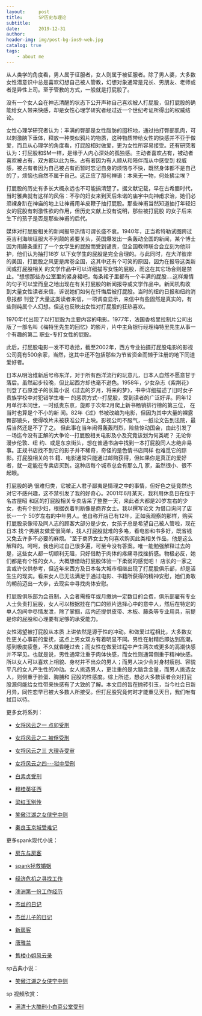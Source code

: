 ```yaml
---
layout:     post
title:      SP历史与理论
subtitle:   
date:       2019-12-31
author:     
header-img: img/post-bg-ios9-web.jpg
catalog: true
tags:
    - about me
---
```




从人类学的角度看，男人属于征服者，女人则属于被征服者。除了男人婆，大多数女性潜意识中总是喜欢幻想自己被人管教，幻想对象通常是兄长、男朋友、老师或者是异性上司。至于管教的方式，一般就是打屁股了。



没有一个女人会在神志清醒的状态下公开声称自己喜欢被人打屁股，但打屁股的确能给女人带来快感，却是女性心理学研究者经过近一个世纪考证所得出的权威结论。


女性心理学研究者认为：丰满的臀部是女性脂肪的囤积地，通过拍打臀部肌肉，可以刺激脑下垂体，释放一种类似鸦片的物质，这种物质带给女性的快感并不亚于做爱，而且从心理学的角度看，打屁股相对做爱，更为女性所容易接受。还有研究者认为：打屁股和SM一样，是缘于人内心深处的孤独感。主动者喜欢占有，被动者喜欢被占有，双方都以此为乐。占有者因为有人顺从和陪伴而从中感受到 权威感，被占有者因为自己被占有而暂时忘记自身的烦恼与不快，既然身体都不是自己的了，烦恼也自然不属于自己。这正应了那句禅语：本来无一物，何处拂尘埃？



打屁股的历史有多长大概永远也不可能搞清楚了。据文献记载，早在古希腊时代，当时雅典就有这样的风俗：不孕的妇女来到天后朱诺的庙宇中向神甫求治，她们必须裸身趴在神庙的地上让神甫用羊皮鞭子抽打屁股。那些神甫当然知道抽打年轻妇女的屁股有刺激性欲的作用，但历史文献上没有说明，那些被打屁股 的女子后来生下的孩子是否是那些神甫的后代。


媒体对打屁股相关的新闻报导热情可谓长盛不衰。1940年，正当希特勒试图跨过英吉利海峡征服大不列颠的紧要关头，英国爆发出一条轰动全国的新闻，某个博士因为用藤条重打了一个女学生的屁股而受到谴责，但全国教师联合会立刻为他辩护，他们认为抽打18岁 以下女学生的屁股是完全合理的。与此同时，在大洋彼岸的美国，打屁股之风更是席卷全国，这其中还有个可笑的原因，因为在报导这类新闻或打屁股相关 的文学作品中可以详细描写女性的屁股，而这在其它场合则是禁止。&quot;想想那些办公室里的紧身裙吧，每条裙子里都有一个丰满的屁股....这样煽情的句子可以堂而皇之地出现在有关打屁股的新闻报导或文学作品中。新闻机构收
到大量女性读者来信，诉说她们如何在忏悔后被打屁股。当时的纽约日报和纽约消息报都 刊登了大量这类读者来信，一项调查显示，来信中有些固然是真实的，有些则纯属个人幻想。但这也反映出女性对打屁股的狂热喜欢。


1970年代出现了以打屁股为主要内容的电影。1977年，法国香格里拉制片公司出版了一部名叫《梅特里先生的回忆》的影片，片中主角银行经理梅特里先生从事一个有趣的第二 职业-专打女性的屁股。


此后，打屁股电影一发不可收拾，截至2002年，西方专业拍摄打屁股电影的影视公司竟有500余家，当然，这其中还不包括那些为节省资金而懒于注册的地下同道爱好者。


日本从明治维新后号称东洋，对于所有西洋流行的玩意儿，日本人自然不愿意甘于落后。虽然起步较晚，但比起西方却也毫不逊色。1958年，少女杂志《紫荆花》刊登了石原澄子的长篇小说《过去的岁月，将来的梦》，书中详细描述了旧时女子贵族学校中对犯错学生唯一 的惩罚方式--打屁股，受到读者的广泛好评。同年12月单行本问世，一时纸贵东京，旋即于次年2月爬上新书畅销排行榜的第三位，
在当时也算是个不小的新 闻。82年《过》书被改编为电影，但因为其中大量的裸露臀部镜头，使得改片未被获准公开上映。影视公司不服气，一纸讼文告到法院，最后当然还是不了了之。 但此事在当年闹得轰轰烈烈，险些惊动国会，由此引发了一场迄今没有正解的大争论--打屁股相关电影及小及究竟该划为何类呢？
无论你漫步伦敦、纽 约、或是东京街头，想在普通书店中找到一本打屁股同人志绝非易事。正规书店找不到它的影子并不稀奇，奇怪的是色情书店同样
也难觅它的踪影。打屁股相关的书 籍、电影通常只能通过邮购获得，但如果你是真正的爱好者，就一定能在专卖店买到。这种店每个城市总会有那么几
家，虽然很小、很不起眼。


打屁股的确 很难归类，它被正人君子鄙夷是情理之中的事情，但好色之徒竟然也对它不感兴趣，这不禁引发了我的好奇心。2001年6月某天，我利用休息日在位于名古屋昭 和区的打屁股相关专卖店呆了整整一天，来此者大都是20岁左右的少女，也有个别少妇，根据衣着判断像是商界女士。我以撰写论文
为借口询问了店长--一个 50岁左右的中年男人。他自称开店已有12年，正如我观察的那样，购买打屁股录像带及同人志的顾客大部分是少女，女孩子总是希望自己被人管啦，现在日本 找个男朋友做爱很简单，找人打屁股就难的多咯，看电影和书多好，既省钱又免去许多不必要的麻烦。&quot;至于商界女士为何喜欢购买此类相关作品，他是这么解释的。呵呵，我也问过自己很多遍，可至今没有答案。唯一能勉强解释过去的是，这些女人都一切顺利无阻，只好借助于肉体的疼痛寻找挫折感。物极必反，她们都是有个性的女人，大概想借助打屁股体验一下柔弱的感觉吧！ 店长的一家之言或许仅供参考，但近年来西方及日本各大城市相继出现了打屁股俱乐部，却是活生生的现实。看来女人已无法满足于通过电影、书籍所获得的精神安慰，她们勇敢的朝前迈出一大步，去现实中寻找肉体安慰。


打屁股俱乐部为会员制，入会者需按年或月缴纳一定数目的会费，俱乐部雇有专业人士负责打屁股，女人可以根据挂在门口的照片选择心中的意中人，然后在特定的单人包间中尽情发泄，除了掌掴，店内还提供皮带、木板、藤条等专业用具，前提是你的屁股和心理要有足够的承受能力。


女性渴望被打屁股从本质 上讲依然是源于性的冲动。和做爱过程相比，大多数女性更关心事前的爱抚，这点上男女双方有着明显不同。男性在射精后即达到高潮，感到极度疲惫，不久就昏睡过去；而女性在做爱过程中产生两次或更多的高潮快感并不罕见。也就是说，男性通常注重于肉体快感，而女性则通常侧重于精神快感。所以女人可以喜欢上相貌、身材并不出众的男人；而男人决少会对身材瘦削、容貌平凡的女人产生性的冲动。女人挑选男人，更注重的是大脑含金量，而男人挑选女人，则侧重于脸蛋、胸脯和 屁股的性感度。综上所述，想必大多数读者会对打屁股源何能给女性带来快感有了大致的了解。本文目的旨在抛砖引玉，当今社会日新月异，同性恋早已被大多数人所接受。但打屁股究竟何时才能重见天日，我们唯有拭目以待。



更多女将系列：

- [女将风云之一 点卯受刑](http://childinside.club/2003/12/11/%E5%A5%B3%E5%B0%86%E9%A3%8E%E4%BA%91%E4%B9%8B%E4%B8%80-%E7%82%B9%E5%8D%AF%E5%8F%97%E5%88%91/)

- [女将风云之二 被俘受刑](http://childinside.club/2003/12/11/%E5%A5%B3%E5%B0%86%E9%A3%8E%E4%BA%91%E4%B9%8B%E4%BA%8C-%E8%A2%AB%E4%BF%98%E5%8F%97%E5%88%91/)

- [女将风云之三 大理寺受审](http://childinside.club/2003/12/11/%E5%A5%B3%E5%B0%86%E9%A3%8E%E4%BA%91%E4%B9%8B%E4%B8%89-%E5%A4%A7%E7%90%86%E5%AF%BA%E5%8F%97%E5%AE%A1/)

- [女将风云之四---狱中受刑](http://childinside.club/2003/12/11/%E5%A5%B3%E5%B0%86%E9%A3%8E%E4%BA%91%E4%B9%8B%E5%9B%9B-%E7%8B%B1%E4%B8%AD%E5%8F%97%E5%88%91/)

- [白素贞受刑](http://childinside.club/2003/12/11/%E7%99%BD%E7%B4%A0%E8%B4%9E%E5%8F%97%E5%88%91/)

- [穆桂英征西](http://childinside.club/2013/04/17/%E7%A9%86%E6%A1%82%E8%8B%B1%E5%BE%81%E8%A5%BF/)

- [梁红玉别传](http://childinside.club/2013/12/11/%E6%A2%81%E7%BA%A2%E7%8E%89%E5%88%AB%E4%BC%A0/)

- [笑傲江湖之女侠宁中则](http://childinside.club/2013/12/20/%E7%AC%91%E5%82%B2%E6%B1%9F%E6%B9%96%E4%B9%8B%E5%A5%B3%E4%BE%A0%E5%AE%81%E4%B8%AD%E5%88%99/)

- [秦良玉京城受难记](http://childinside.club/2016/05/12/%E7%A7%A6%E8%89%AF%E7%8E%89%E4%BA%AC%E5%9F%8E%E5%8F%97%E9%9A%BE%E8%AE%B0/)

更多spank现代小说：

- [房东与房客](http://childinside.club/2019/12/31/%E6%88%BF%E4%B8%9C%E4%B8%8E%E6%88%BF%E5%AE%A2/)
- [spank拯救婚姻](http://childinside.club/2019/12/29/spank%E6%8B%AF%E6%95%91%E5%A9%9A%E5%A7%BB/)
- [经济危机之寻找工作](http://childinside.club/2019/11/25/%E7%BB%8F%E6%B5%8E%E5%8D%B1%E6%9C%BA%E4%B9%8B%E5%AF%BB%E6%89%BE%E5%B7%A5%E4%BD%9C/)

- [澳洲第一份工作经历](http://childinside.club/2018/06/02/%E6%BE%B3%E6%B4%B2%E7%AC%AC%E4%B8%80%E4%BB%BD%E5%B7%A5%E4%BD%9C%E7%BB%8F%E5%8E%86/)
- [杰丝的日记](http://childinside.club/2018/04/18/%E6%9D%B0%E4%B8%9D%E7%9A%84%E6%97%A5%E8%AE%B0/)
- [杰丝儿子的日记](http://childinside.club/2018/04/17/%E6%9D%B0%E4%B8%9D%E5%84%BF%E5%AD%90%E7%9A%84%E6%97%A5%E8%AE%B0/)
- [新房客](http://childinside.club/2018/04/16/%E7%94%B7%E6%88%BF%E4%B8%9C%E4%B8%8E%E5%A5%B3%E6%88%BF%E5%AE%A2/)
- [唐雅兰](http://childinside.club/2013/04/03/%E5%94%90%E9%9B%85%E5%85%B0/)

- [售楼小姐风云录](http://childinside.club/2020/01/02/%E5%8D%B1%E6%9C%BA%E6%9D%A5%E4%B8%B4/)



sp古典小说：

- [笑傲江湖之女侠宁中则](http://childinside.club/2013/12/20/%E7%AC%91%E5%82%B2%E6%B1%9F%E6%B9%96%E4%B9%8B%E5%A5%B3%E4%BE%A0%E5%AE%81%E4%B8%AD%E5%88%99/)


sp 视频欣赏：

- [满清十大酷刑小白菜公堂受刑](http://childinside.club/2018/04/19/%E5%B0%8F%E7%99%BD%E8%8F%9C%E5%8F%97%E5%88%91/)